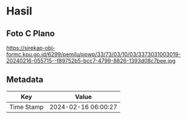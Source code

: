 # Hasil

## Foto C Plano

https://sirekap-obj-formc.kpu.go.id/6299/pemilu/ppwp/33/73/03/10/03/3373031003019-20240216-055715--f89752b5-bcc7-4799-8826-1393d08c7bee.jpg


## Metadata

| Key        | Value               |
| ---------- | ------------------- |
| Time Stamp | 2024-02-16 06:00:27 |



